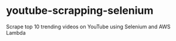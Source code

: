 # youtube-scrapping-selenium
Scrape top 10 trending videos on YouTube using Selenium and AWS Lambda
